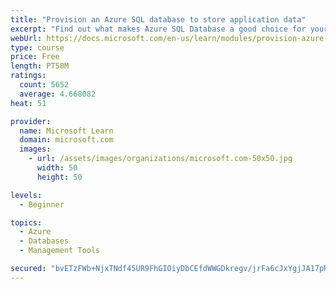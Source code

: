 ```yaml
---
title: "Provision an Azure SQL database to store application data"
excerpt: "Find out what makes Azure SQL Database a good choice for your relational database, how to create the database from the portal and connect with Azure Cloud Shell."
webUrl: https://docs.microsoft.com/en-us/learn/modules/provision-azure-sql-db/
type: course
price: Free
length: PT50M
ratings:
  count: 5652
  average: 4.668082
heat: 51

provider:
  name: Microsoft Learn
  domain: microsoft.com
  images:
    - url: /assets/images/organizations/microsoft.com-50x50.jpg
      width: 50
      height: 50

levels:
  - Beginner

topics:
  - Azure
  - Databases
  - Management Tools

secured: "bvETzFWb+NjxTNdf45UR9FhGIOiyDbCEfdWWGDkregv/jrFa6cJxYgjJA17pRsnedSxkAEg6EGWCb2XmOV/7uEMJxi6h11Oz3ral2kUBEQ4SP43nAR1Ihq1CAReG30Ejn0OG8Z0wW7YihjEQ5NldGd0va8ca+4Uwz4qI4RUJyEjgR4vS0uW4LXO2uEF7gg/g8oCprCKWw3sdl6JoDn49B8hHGVO2WuquZlfO0PvW6epspG236BTHO6JtWb7jnqNqnHmXsXBXZhxvmsLvqCUQm3/GpuVNjVqE7RTciZsyWibex5CKJMGZjA5/m0TO2O7wZxeGT/CtXpRwrVS5nvcIyLGxBcODufxl7DfjfTF6z+vTEwn44GTe1W1wjfWXa0q0Pm+eFId3+O3U5yakuxZnN0bh+WAt8uDnLv3FKkLJQ28=;Tk4uhSQZbC4h1jHwwy6G/Q=="
---
```


